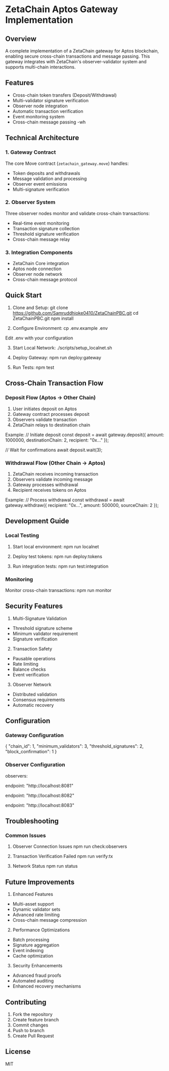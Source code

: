 # ZetaChain Aptos Gateway Implementation

## Overview
A complete implementation of a ZetaChain gateway for Aptos blockchain, enabling secure cross-chain transactions and message passing. This gateway integrates with ZetaChain's observer-validator system and supports multi-chain interactions.

## Features
- Cross-chain token transfers (Deposit/Withdrawal)
- Multi-validator signature verification
- Observer node integration
- Automatic transaction verification
- Event monitoring system
- Cross-chain message passing
-wh
## Technical Architecture

### 1. Gateway Contract
The core Move contract (`zetachain_gateway.move`) handles:
- Token deposits and withdrawals
- Message validation and processing
- Observer event emissions
- Multi-signature verification

### 2. Observer System
Three observer nodes monitor and validate cross-chain transactions:
- Real-time event monitoring
- Transaction signature collection
- Threshold signature verification
- Cross-chain message relay

### 3. Integration Components
- ZetaChain Core integration
- Aptos node connection
- Observer node network
- Cross-chain message protocol

## Quick Start

1. Clone and Setup:
git clone https://github.com/Samruddhioke0410/ZetaChainPBC.git
cd ZetaChainPBC.git
npm install

2. Configure Environment:
cp .env.example .env

Edit .env with your configuration

3. Start Local Network:
./scripts/setup_localnet.sh

4. Deploy Gateway:
npm run deploy:gateway

5. Run Tests:
npm test


## Cross-Chain Transaction Flow

### Deposit Flow (Aptos → Other Chain)
1. User initiates deposit on Aptos
2. Gateway contract processes deposit
3. Observers validate transaction
4. ZetaChain relays to destination chain

Example:
// Initiate deposit
const deposit = await gateway.deposit({
amount: 1000000,
destinationChain: 2,
recipient: "0x..."
});

// Wait for confirmations
await deposit.wait(3);


### Withdrawal Flow (Other Chain → Aptos)
1. ZetaChain receives incoming transaction
2. Observers validate incoming message
3. Gateway processes withdrawal
4. Recipient receives tokens on Aptos

Example:
// Process withdrawal
const withdrawal = await gateway.withdraw({
recipient: "0x...",
amount: 500000,
sourceChain: 2
});



## Development Guide

### Local Testing
1. Start local environment:
npm run localnet


2. Deploy test tokens:
npm run deploy:tokens


3. Run integration tests:
npm run test:integration


### Monitoring
Monitor cross-chain transactions:
npm run monitor


## Security Features

1. Multi-Signature Validation
- Threshold signature scheme
- Minimum validator requirement
- Signature verification

2. Transaction Safety
- Pausable operations
- Rate limiting
- Balance checks
- Event verification

3. Observer Network
- Distributed validation
- Consensus requirements
- Automatic recovery

## Configuration

### Gateway Configuration
{
"chain_id": 1,
"minimum_validators": 3,
"threshold_signatures": 2,
"block_confirmation": 1
}


### Observer Configuration
observers:

endpoint: "http://localhost:8081"

endpoint: "http://localhost:8082"

endpoint: "http://localhost:8083"


## Troubleshooting

### Common Issues
1. Observer Connection Issues
npm run check:observers


2. Transaction Verification Failed
npm run verify:tx <tx-hash>


3. Network Status
npm run status


## Future Improvements

1. Enhanced Features
- Multi-asset support
- Dynamic validator sets
- Advanced rate limiting
- Cross-chain message compression

2. Performance Optimizations
- Batch processing
- Signature aggregation
- Event indexing
- Cache optimization

3. Security Enhancements
- Advanced fraud proofs
- Automated auditing
- Enhanced recovery mechanisms

## Contributing
1. Fork the repository
2. Create feature branch
3. Commit changes
4. Push to branch
5. Create Pull Request

## License
MIT
